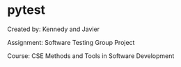 # pytest

Created by: Kennedy and Javier

Assignment: Software Testing Group Project

Course: CSE Methods and Tools in Software Development
